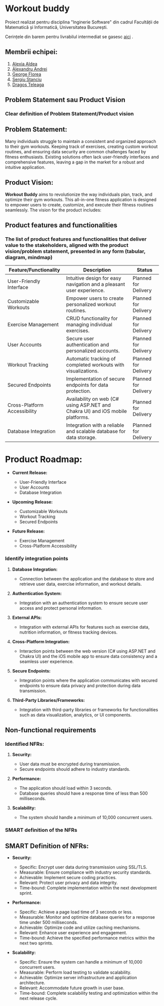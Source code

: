 # Workout buddy

Proiect realizat pentru disciplina "Inginerie Software" din cadrul Facultății de Matematică și Informatică, Universitatea București.

Cerințele din barem pentru livrabilul intermediat se gasesc [aici](https://tinyurl.com/f7u3a3v3) .

## Membrii echipei:

1. [Alexia Aldea](https://github.com/allee15)
2. [Alexandru Andrei]()
3. [George Florea](https://github.com/jovialjoker)
4. [Sergiu Stanciu](https://github.com/Sergiu44)
5. [Dragos Teleaga](https://github.com/dragosteleaga)


## Problem Statement sau Product Vision
### Clear definition of Problem Statement/Product vision

## Problem Statement:

Many individuals struggle to maintain a consistent and organized approach to their gym workouts. Keeping track of exercises, creating custom workout routines, and ensuring data security are common challenges faced by fitness enthusiasts. Existing solutions often lack user-friendly interfaces and comprehensive features, leaving a gap in the market for a robust and intuitive application.

## Product Vision:

**Workout Buddy** aims to revolutionize the way individuals plan, track, and optimize their gym workouts. This all-in-one fitness application is designed to empower users to create, customize, and execute their fitness routines seamlessly. The vision for the product includes:

## Product features and functionalities
### The list of product features and functionalities that deliver value to the stakeholders, aligned with the product vision/problem statement, presented in any form (tabular, diagram, mindmap)
| **Feature/Functionality**          | **Description**                                                                                         | **Status**                  |
|------------------------------------|---------------------------------------------------------------------------------------------------------|-----------------------------|
| User-Friendly Interface            | Intuitive design for easy navigation and a pleasant user experience.                                      | Planned for Delivery           |
| Customizable Workouts              | Empower users to create personalized workout routines.                                                   | Planned for Delivery        |
| Exercise Management               | CRUD functionality for managing individual exercises.                                                  | Planned for Delivery              |
| User Accounts                      | Secure user authentication and personalized accounts.                                                   | Planned for Delivery           |
| Workout Tracking                   | Automatic tracking of completed workouts with visualizations.                                            | Planned for Delivery        |
| Secured Endpoints                  | Implementation of secure endpoints for data protection.                                                 | Planned for Delivery           |
| Cross-Platform Accessibility       | Availability on web (C# using ASP.NET and Chakra UI) and iOS mobile platforms.                            | Planned for Delivery              |
| Database Integration               | Integration with a reliable and scalable database for data storage.                                      | Planned for Delivery        |

# Product Roadmap:

- **Current Release:**
  - User-Friendly Interface
  - User Accounts
  - Database Integration

- **Upcoming Release:**
  - Customizable Workouts
  - Workout Tracking
  - Secured Endpoints


- **Future Release:**
  - Exercise Management
  - Cross-Platform Accessibility


### Identify integration points

1. **Database Integration:**
   - Connection between the application and the database to store and retrieve user data, exercise information, and workout details.

2. **Authentication System:**
   - Integration with an authentication system to ensure secure user access and protect personal information.

3. **External APIs:**
   - Integration with external APIs for features such as exercise data, nutrition information, or fitness tracking devices.

4. **Cross-Platform Integration:**
   - Interaction points between the web version (C# using ASP.NET and Chakra UI) and the iOS mobile app to ensure data consistency and a seamless user experience.

5. **Secure Endpoints:**
   - Integration points where the application communicates with secured endpoints to ensure data privacy and protection during data transmission.

6. **Third-Party Libraries/Frameworks:**
   - Integration with third-party libraries or frameworks for functionalities such as data visualization, analytics, or UI components.





## Non-functional requirements
### Identified NFRs:

1. **Security:**
   - User data must be encrypted during transmission.
   - Secure endpoints should adhere to industry standards.

2. **Performance:**
   - The application should load within 3 seconds.
   - Database queries should have a response time of less than 500 milliseconds.

3. **Scalability:**
   - The system should handle a minimum of 10,000 concurrent users.

### SMART definition of the NFRs
## SMART Definition of NFRs:

- **Security:**
  - Specific: Encrypt user data during transmission using SSL/TLS.
  - Measurable: Ensure compliance with industry security standards.
  - Achievable: Implement secure coding practices.
  - Relevant: Protect user privacy and data integrity.
  - Time-bound: Complete implementation within the next development sprint.

- **Performance:**
  - Specific: Achieve a page load time of 3 seconds or less.
  - Measurable: Monitor and optimize database queries for a response time under 500 milliseconds.
  - Achievable: Optimize code and utilize caching mechanisms.
  - Relevant: Enhance user experience and engagement.
  - Time-bound: Achieve the specified performance metrics within the next two sprints.

- **Scalability:**
  - Specific: Ensure the system can handle a minimum of 10,000 concurrent users.
  - Measurable: Perform load testing to validate scalability.
  - Achievable: Optimize server infrastructure and application architecture.
  - Relevant: Accommodate future growth in user base.
  - Time-bound: Complete scalability testing and optimization within the next release cycle.
